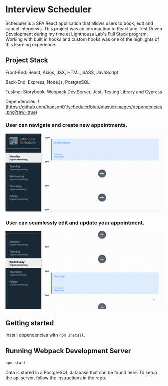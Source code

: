 # Interview Scheduler

Scheduler is a  SPA React application that allows users to book, edit and cancel interviews. This project was an introduction to React and Test Driven Development during my time at Lighthouse Lab's Full Stack program. Working with built in hooks and custom hooks was one of the highlights of this learning experience.


## Project Stack

Front-End: React, Axios, JSX, HTML, SASS, JavaScript

Back-End: Express, Node.js, PostgreSQL

Testing: Storybook, Webpack Dev Server, Jest, Testing Library and Cypress

Dependencies:
!(https://github.com/hansori01/scheduler/blob/master/images/dependencies.png?raw=true)


### User can navigate and create new appointments.
!["User can navigate and create new appointments."](https://github.com/hansori01/scheduler/blob/master/images/scheduler1.gif?raw=true)

### User can seamlessly edit and update your appointment.
!["User can seamlessly edit and update your appointment."](https://github.com/hansori01/scheduler/blob/master/images/scheduler2.gif?raw=true)


## Getting started

Install dependencies with `npm install`.

## Running Webpack Development Server

```sh
npm start
```

Data is stored in a PostgreSQL database that can be found here. To setup the api server, follow the instructions in the repo.